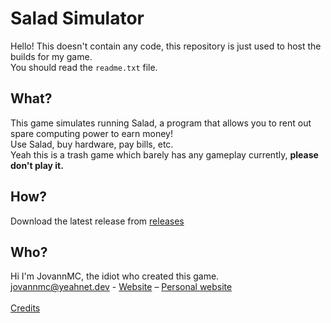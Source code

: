 # Salad Simulator
Hello! This doesn't contain any code, this repository is just used to host the builds for my game.<br/>
You should read the `readme.txt` file. <br/>

## What?
This game simulates running Salad, a program that allows you to rent out spare computing power to earn money!<br/>
Use Salad, buy hardware, pay bills, etc.<br/>
Yeah this is a trash game which barely has any gameplay currently, **please don't play it.**<br/>

## How?
Download the latest release from [releases](https://github.com/JovannMC/salad-simulator/releases)

## Who?
Hi I'm JovannMC, the idiot who created this game.<br/>
jovannmc@yeahnet.dev - [Website](https://femboyfurry.net) – [Personal website](https://jovannmc.femboyfurry.net)<br/><br/>
[Credits](CREDITS.md)
